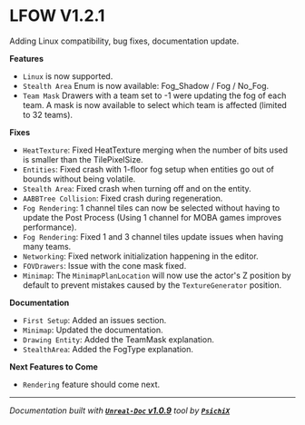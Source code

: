 # LFOW V1.2.1

Adding Linux compatibility, bug fixes, documentation update.

**Features**

- `Linux` is now supported.
- `Stealth Area` Enum is now available: Fog_Shadow / Fog / No_Fog.
- `Team Mask` Drawers with a team set to -1 were updating the fog of each team. A mask is now available to select which team is affected (limited to 32 teams).

**Fixes**

- `HeatTexture`: Fixed HeatTexture merging when the number of bits used is smaller than the TilePixelSize.
- `Entities`: Fixed crash with 1-floor fog setup when entities go out of bounds without being volatile.
- `Stealth Area`: Fixed crash when turning off and on the entity.
- `AABBTree Collision`: Fixed crash during regeneration.
- `Fog Rendering`: 1 channel tiles can now be selected without having to update the Post Process (Using 1 channel for MOBA games improves performance).
- `Fog Rendering`: Fixed 1 and 3 channel tiles update issues when having many teams.
- `Networking`: Fixed network initialization happening in the editor.
- `FOVDrawers`: Issue with the cone mask fixed.
- `Minimap`: The `MinimapPlanLocation` will now use the actor's Z position by default to prevent mistakes caused by the `TextureGenerator` position.

**Documentation**

- `First Setup`: Added an issues section.
- `Minimap`: Updated the documentation.
- `Drawing Entity`: Added the TeamMask explanation.
- `StealthArea`: Added the FogType explanation.

**Next Features to Come**

- `Rendering` feature should come next.

---
_Documentation built with [**`Unreal-Doc` v1.0.9**](https://github.com/PsichiX/unreal-doc) tool by [**`PsichiX`**](https://github.com/PsichiX)_